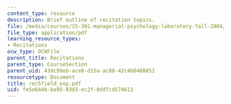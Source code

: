 ```yaml
---
content_type: resource
description: Brief outline of recitation topics.
file: /media/courses/15-301-managerial-psychology-laboratory-fall-2004/fe5e644bbe9593d3ec2f0dd7cd574613_rec5field_exp.pdf
file_type: application/pdf
learning_resource_types:
- Recitations
ocw_type: OCWFile
parent_title: Recitations
parent_type: CourseSection
parent_uid: 43dc99eb-ace8-d15a-ac08-42c4b0488851
resourcetype: Document
title: rec5field_exp.pdf
uid: fe5e644b-be95-93d3-ec2f-0dd7cd574613
---
```

